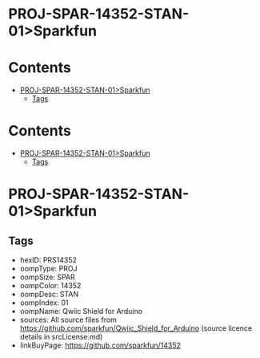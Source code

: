 
PROJ-SPAR-14352-STAN-01>Sparkfun
================================

Contents
========

* [PROJ-SPAR-14352-STAN-01>Sparkfun](#proj-spar-14352-stan-01sparkfun)
	* [Tags](#tags)

Contents
========

* [PROJ-SPAR-14352-STAN-01>Sparkfun](#proj-spar-14352-stan-01sparkfun)
	* [Tags](#tags)

# PROJ-SPAR-14352-STAN-01>Sparkfun

## Tags

- hexID: PRS14352
- oompType: PROJ
- oompSize: SPAR
- oompColor: 14352
- oompDesc: STAN
- oompIndex: 01
- oompName: Qwiic Shield for Arduino
- sources: All source files from https://github.com/sparkfun/Qwiic_Shield_for_Arduino (source licence details in srcLicense.md)
- linkBuyPage: https://github.com/sparkfun/14352
